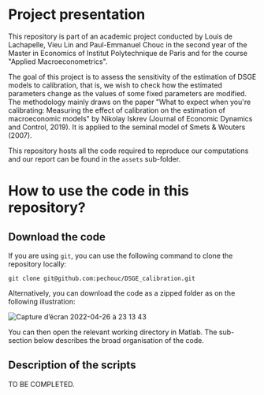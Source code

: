 # Project presentation

This repository is part of an academic project conducted by Louis de Lachapelle, Vieu Lin and Paul-Emmanuel Chouc in the second year of the Master in Economics of Institut Polytechnique de Paris and for the course "Applied Macroeconometrics".

The goal of this project is to assess the sensitivity of the estimation of DSGE models to calibration, that is, we wish to check how the estimated parameters change as the values of some fixed parameters are modified. The methodology mainly draws on the paper "What to expect when you're calibrating: Measuring the effect of calibration on the estimation of macroeconomic models" by Nikolay Iskrev (Journal of Economic Dynamics and Control, 2019). It is applied to the seminal model of Smets & Wouters (2007). 

This repository hosts all the code required to reproduce our computations and our report can be found in the `assets` sub-folder.

# How to use the code in this repository?

## Download the code

If you are using `git`, you can use the following command to clone the repository locally:

```
git clone git@github.com:pechouc/DSGE_calibration.git
```

Alternatively, you can download the code as a zipped folder as on the following illustration:

![Capture d’écran 2022-04-26 à 23 13 43](https://user-images.githubusercontent.com/63041127/165393430-5ecbe294-4540-452f-992a-3d94414f8e26.png)

You can then open the relevant working directory in Matlab. The sub-section below describes the broad organisation of the code.

## Description of the scripts

TO BE COMPLETED.
